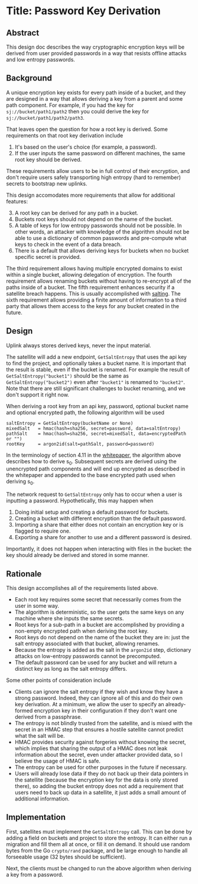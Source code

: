 # Title: Password Key Derivation

## Abstract

This design doc describes the way cryptographic encryption keys will be derived from user provided passwords in a way that resists offline attacks and low entropy passwords.

## Background

A unique encryption key exists for every path inside of a bucket, and they are designed in a way that allows deriving a key from a parent and some path component. For example, if you had the key for `sj://bucket/path1/path2` then you could derive the key for `sj://bucket/path1/path2/path3`.

That leaves open the question for how a root key is derived. Some requirements on that root key derivation include

1. It's based on the user's choice (for example, a password).
2. If the user inputs the same password on different machines, the same root key should be derived.

These requirements allow users to be in full control of their encryption, and don't require users safely transporting high entropy (hard to remember) secrets to bootstrap new uplinks.

This design accomodates more requirements that allow for additional features:

3. A root key can be derived for any path in a bucket.
4. Buckets root keys should not depend on the name of the bucket.
5. A table of keys for low entropy passwords should not be possible. In other words, an attacker with knowledge of the algorithm should not be able to use a dictionary of common passwords and pre-compute what keys to check in the event of a data breach.
6. There is a default that allows deriving keys for buckets when no bucket specific secret is provided.

The third requirement allows having multiple encrypted domains to exist within a single bucket, allowing delegation of encryption. The fourth requirement allows renaming buckets without having to re-encrypt all of the paths inside of a bucket. The fifth requirement enhances security if a satellite breach happens. This is usually accomplished with [salting](https://en.wikipedia.org/wiki/Salt_(cryptography)). The sixth requirement allows providing a finite amount of information to a third party that allows them access to the keys for any bucket created in the future.

## Design

Uplink always stores derived keys, never the input material.

The satellite will add a new endpoint, `GetSaltEntropy` that uses the api key to find the project, and optionally takes a bucket name. It is important that the result is stable, even if the bucket is renamed. For example the result of `GetSaltEntropy("bucket1")` should be the same as `GetSaltEntropy("bucket2")` even after `"bucket1"` is renamed to `"bucket2"`. Note that there are still significant challenges to bucket renaming, and we don't support it right now.

When deriving a root key from an api key, password, optional bucket name and optional encrypted path, the following algorithm will be used

```
saltEntropy = GetSaltEntropy(bucketName or None)
mixedSalt   = hmac(hash=sha256, secret=password, data=saltEntropy)
pathSalt    = hmac(hash=sha256, secret=mixedSalt, data=encryptedPath or "")
rootKey     = argon2id(salt=pathSalt, password=password)
```

In the terminology of section 4.11 in the [whitepaper](https://storj.io/storjv3.pdf), the algorithm above describes how to derive s<sub>0</sub>. Subsequent secrets are derived using the unencrypted path components and will end up encrypted as described in the whitepaper and appended to the base encrypted path used when deriving s<sub>0</sub>.

The network request to `GetSaltEntropy` only has to occur when a user is inputting a password. Hypothetically, this may happen when

1. Doing initial setup and creating a default password for buckets.
2. Creating a bucket with different encryption than the default password.
3. Importing a share that either does not contain an encryption key or is flagged to require one.
4. Exporting a share for another to use and a different password is desired.

Importantly, it does not happen when interacting with files in the bucket: the key should already be derived and stored in some manner.

## Rationale

This design accomplishes all of the requirements listed above.

- Each root key requires some secret that necessarily comes from the user in some way.
- The algorithm is deterministic, so the user gets the same keys on any machine where she inputs the same secrets.
- Root keys for a sub-path in a bucket are accomplished by providing a non-empty encrypted path when deriving the root key.
- Root keys do not depend on the name of the bucket they are in: just the salt entropy associated with that bucket, allowing renames.
- Because the entropy is added as the salt in the `argon2id` step, dictionary attacks on low-entropy passwords cannot be precomputed.
- The default password can be used for any bucket and will return a distinct key as long as the salt entropy differs.

Some other points of consideration include

- Clients can ignore the salt entropy if they wish and know they have a strong password. Indeed, they can ignore all of this and do their own key derivation. At a minimum, we allow the user to specify an already-formed encryption key in their configuration if they don't want one derived from a passphrase.
- The entropy is not blindly trusted from the satellite, and is mixed with the secret in an HMAC step that ensures a hostile satellite cannot predict what the salt will be.
- HMAC provides security against forgeries without knowing the secret, which implies that sharing the output of a HMAC does not leak information about the secret, even under attacker provided data, so I believe the usage of HMAC is safe.
- The entropy can be used for other purposes in the future if necessary.
- Users will already lose data if they do not back up their data pointers in the satellite (because the encryption key for the data is only stored there), so adding the bucket entropy does not add a requirement that users need to back up data in a satellite, it just adds a small amount of additional information.

## Implementation

First, satellites must implement the `GetSaltEntropy` call. This can be done by adding a field on buckets and project to store the entropy. It can either run a migration and fill them all at once, or fill it on demand. It should use random bytes from the Go `crypto/rand` package, and be large enough to handle all forseeable usage (32 bytes should be sufficient).

Next, the clients must be changed to run the above algorithm when deriving a key from a password.
